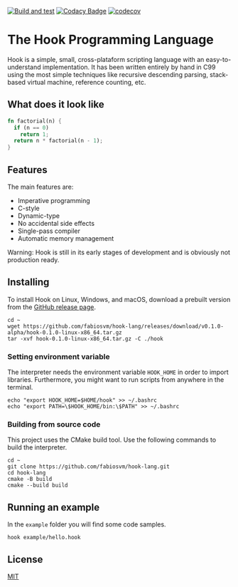 
[![Build and test](https://github.com/fabiosvm/hook-lang/actions/workflows/build.yml/badge.svg)](https://github.com/fabiosvm/hook-lang/actions/workflows/build.yml)
[![Codacy Badge](https://app.codacy.com/project/badge/Grade/f2f1345083c1455683dabcf48b0ea6dd)](https://www.codacy.com/gh/fabiosvm/hook-lang/dashboard?utm_source=github.com&amp;utm_medium=referral&amp;utm_content=fabiosvm/hook-lang&amp;utm_campaign=Badge_Grade)
[![codecov](https://codecov.io/gh/fabiosvm/hook-lang/branch/main/graph/badge.svg?token=mkmMpfS1yu)](https://codecov.io/gh/fabiosvm/hook-lang)

# The Hook Programming Language

Hook is a simple, small, cross-plataform scripting language with an easy-to-understand implementation. It has been written entirely by hand in C99 using the most simple techniques like recursive descending parsing, stack-based virtual machine, reference counting, etc.

## What does it look like 

```rust
fn factorial(n) {
  if (n == 0)
    return 1;
  return n * factorial(n - 1);
}
```

## Features

The main features are:

* Imperative programming
* C-style
* Dynamic-type
* No accidental side effects
* Single-pass compiler
* Automatic memory management

Warning: Hook is still in its early stages of development and is obviously not production ready. 

## Installing

To install Hook on Linux, Windows, and macOS, download a prebuilt version from the [GitHub release page](https://github.com/fabiosvm/hook-lang/releases).

```
cd ~
wget https://github.com/fabiosvm/hook-lang/releases/download/v0.1.0-alpha/hook-0.1.0-linux-x86_64.tar.gz
tar -xvf hook-0.1.0-linux-x86_64.tar.gz -C ./hook
```

### Setting environment variable 

The interpreter needs the environment variable `HOOK_HOME` in order to import libraries. Furthermore,
you might want to run scripts from anywhere in the terminal. 

```
echo "export HOOK_HOME=$HOME/hook" >> ~/.bashrc
echo "export PATH=\$HOOK_HOME/bin:\$PATH" >> ~/.bashrc
```

### Building from source code

This project uses the CMake build tool. Use the following commands to build the interpreter.

```
cd ~
git clone https://github.com/fabiosvm/hook-lang.git
cd hook-lang
cmake -B build
cmake --build build
```

## Running an example

In the `example` folder you will find some code samples.

```
hook example/hello.hook
```

## License

[MIT](https://choosealicense.com/licenses/mit/)
